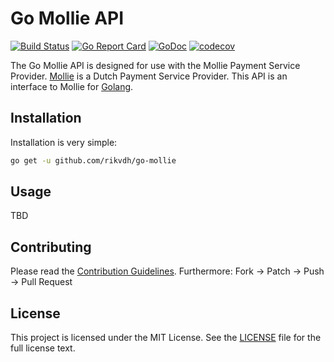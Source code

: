 # Go Mollie API

[![Build Status](https://travis-ci.org/rikvdh/go-mollie.svg?branch=master)](https://travis-ci.org/rikvdh/go-mollie)
[![Go Report Card](https://goreportcard.com/badge/github.com/rikvdh/go-mollie)](https://goreportcard.com/report/github.com/rikvdh/go-mollie)
[![GoDoc](https://godoc.org/github.com/rikvdh/go-mollie?status.svg)](https://godoc.org/github.com/rikvdh/go-mollie)
[![codecov](https://codecov.io/gh/rikvdh/go-mollie/branch/master/graph/badge.svg)](https://codecov.io/gh/rikvdh/go-mollie)

The Go Mollie API is designed for use with the Mollie Payment Service Provider.
[Mollie](http://www.mollie.nl) is a Dutch Payment Service Provider.
This API is an interface to Mollie for [Golang](http://www.golang.org).

## Installation

Installation is very simple:

```sh
go get -u github.com/rikvdh/go-mollie
```

## Usage

TBD

## Contributing

Please read the [Contribution Guidelines](CONTRIBUTING.md). Furthermore: Fork -> Patch -> Push -> Pull Request

## License

This project is licensed under the MIT License. See the [LICENSE](https://github.com/go-gitea/gitea/blob/master/LICENSE) file for the full license text.